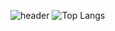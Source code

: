 ![header](https://capsule-render.vercel.app/api?type=soft&color=auto&height=300&section=header&text=subsub's%20Github&fontSize=90)
![Top Langs](https://github-readme-stats.vercel.app/api/top-langs/?username=Fire-Lights-1s&layout=compact)
<!--
**Fire-Lights-1s/Fire-Lights-1s** is a ✨ _special_ ✨ repository because its `README.md` (this file) appears on your GitHub profile.

Here are some ideas to get you started:

- 🔭 I’m currently working on ...
- 🌱 I’m currently learning ...
- 👯 I’m looking to collaborate on ...
- 🤔 I’m looking for help with ...
- 💬 Ask me about ...
- 📫 How to reach me: ...
- 😄 Pronouns: ...
- ⚡ Fun fact: ...
-->

